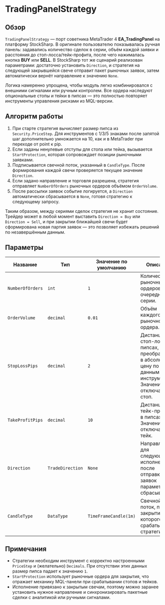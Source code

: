# TradingPanelStrategy

## Обзор
`TradingPanelStrategy` — порт советника MetaTrader 4 **EA_TradingPanel** на платформу StockSharp. В оригинале пользователю показывалась ручная панель: задавались количество сделок в серии, объём каждой заявки и расстояния до стоп-лосса/тейк-профита, после чего нажималась кнопка **BUY** или **SELL**. В StockSharp тот же сценарий реализован параметрами: достаточно установить `Direction`, и стратегия на следующей закрывшейся свече отправит пакет рыночных заявок, затем автоматически вернёт направление к значению `None`.

Логика намеренно упрощена, чтобы модуль легко комбинировался с внешними сигналами или ручным контролем. Все ордера наследуют опциональные стопы и тейки в пипсах — это полностью повторяет инструменты управления рисками из MQL-версии.

## Алгоритм работы
1. При старте стратегия вычисляет размер пипса из `Security.PriceStep`. Для инструментов с 1/3/5 знаками после запятой шаг дополнительно умножается на 10, как и в MetaTrader при переходе от point к pip.
2. Если заданы ненулевые отступы для стопа или тейка, вызывается `StartProtection`, которая сопровождает позиции рыночными заявками.
3. Подписывается свечной поток, указанный в `CandleType`. После формирования каждой свечи проверяется текущее значение `Direction`.
4. Если задано направление и торговля разрешена, стратегия отправляет `NumberOfOrders` рыночных ордеров объёмом `OrderVolume`.
5. После рассылки заявок событие логируется, а `Direction` автоматически сбрасывается в `None`, готовя стратегию к следующему запросу.

Таким образом, между сериями сделок стратегия не хранит состояние. Трейдер может в любой момент выставить `Direction = Buy` или `Direction = Sell`, и при закрытии ближайшей свечи будет сформирована новая партия заявок — это позволяет избежать решений по незавершённым данным.

## Параметры
| Название | Тип | Значение по умолчанию | Описание |
| -------- | --- | --------------------- | -------- |
| `NumberOfOrders` | `int` | `1` | Количество рыночных ордеров в очередной серии. |
| `OrderVolume` | `decimal` | `0.01` | Объём каждого рыночного ордера. |
| `StopLossPips` | `decimal` | `2` | Дистанция стоп-лосса в пипсах, преобразуется в абсолютную цену по данным инструмента. Значение `0` отключает стоп. |
| `TakeProfitPips` | `decimal` | `10` | Дистанция тейк-профита в пипсах. Значение `0` отключает тейк. |
| `Direction` | `TradeDirection` | `None` | Направление для следующего исполнения; после отправки заявок параметр сбрасывается. |
| `CandleType` | `DataType` | `TimeFrameCandle(1m)` | Свечной поток, по закрытию которого срабатывает стратегия. |

## Примечания
- Стратегии необходим инструмент с корректно настроенными `PriceStep` и (желательно) `Decimals`. При отсутствии этих данных размер пипса падает к значению `1`.
- `StartProtection` использует рыночные ордера для закрытия, что отражает механику MQL-панели при срабатывании стопов и тейков.
- Исполнение привязано к закрытым свечам, поэтому можно заранее установить нужное направление и синхронизировать пакетные сделки с аналитикой или ручными сигналами.
